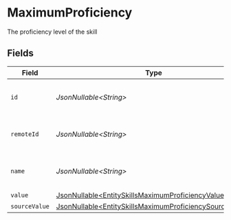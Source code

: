 # MaximumProficiency

The proficiency level of the skill


## Fields

| Field                                                                                                                            | Type                                                                                                                             | Required                                                                                                                         | Description                                                                                                                      | Example                                                                                                                          |
| -------------------------------------------------------------------------------------------------------------------------------- | -------------------------------------------------------------------------------------------------------------------------------- | -------------------------------------------------------------------------------------------------------------------------------- | -------------------------------------------------------------------------------------------------------------------------------- | -------------------------------------------------------------------------------------------------------------------------------- |
| `id`                                                                                                                             | *JsonNullable\<String>*                                                                                                          | :heavy_minus_sign:                                                                                                               | Unique identifier                                                                                                                | 8187e5da-dc77-475e-9949-af0f1fa4e4e3                                                                                             |
| `remoteId`                                                                                                                       | *JsonNullable\<String>*                                                                                                          | :heavy_minus_sign:                                                                                                               | Provider's unique identifier                                                                                                     | 8187e5da-dc77-475e-9949-af0f1fa4e4e3                                                                                             |
| `name`                                                                                                                           | *JsonNullable\<String>*                                                                                                          | :heavy_minus_sign:                                                                                                               | The name associated with this proficiency                                                                                        | Expert                                                                                                                           |
| `value`                                                                                                                          | [JsonNullable\<EntitySkillsMaximumProficiencyValue>](../../models/components/EntitySkillsMaximumProficiencyValue.md)             | :heavy_minus_sign:                                                                                                               | N/A                                                                                                                              |                                                                                                                                  |
| `sourceValue`                                                                                                                    | [JsonNullable\<EntitySkillsMaximumProficiencySourceValue>](../../models/components/EntitySkillsMaximumProficiencySourceValue.md) | :heavy_minus_sign:                                                                                                               | N/A                                                                                                                              |                                                                                                                                  |